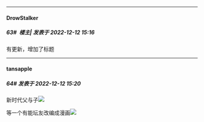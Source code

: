 

*****

####  DrowStalker  
##### 63#         楼主| 发表于 2022-12-12 15:16

有更新，增加了标题

*****

####  tansapple  
##### 64#       发表于 2022-12-12 15:20

新时代父与子<img src="https://static.saraba1st.com/image/smiley/face2017/066.png" referrerpolicy="no-referrer">

等一个有能坛友改编成漫画<img src="https://static.saraba1st.com/image/smiley/face2017/066.png" referrerpolicy="no-referrer">

